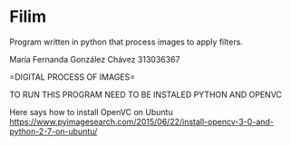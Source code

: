 # Filim
Program written in python that process images to apply filters.

María Fernanda González Chávez
313036367

=DIGITAL PROCESS OF IMAGES=

TO RUN THIS PROGRAM NEED TO BE INSTALED
PYTHON AND OPENVC

Here says how to install OpenVC on Ubuntu
https://www.pyimagesearch.com/2015/06/22/install-opencv-3-0-and-python-2-7-on-ubuntu/

